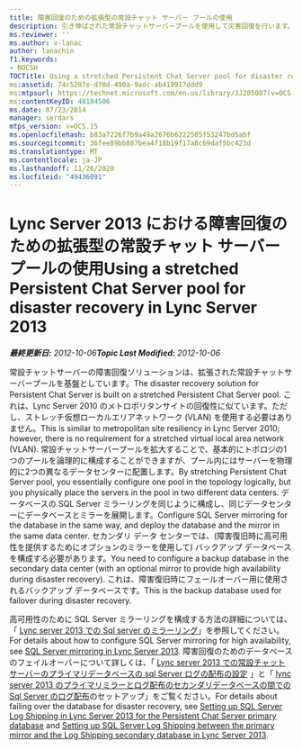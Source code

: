 ```yaml
---
title: 障害回復のための拡張型の常設チャット サーバー プールの使用
description: 引き伸ばされた常設チャットサーバープールを使用して災害回復を行います。
ms.reviewer: ''
ms.author: v-lanac
author: lanachin
f1.keywords:
- NOCSH
TOCTitle: Using a stretched Persistent Chat Server pool for disaster recovery
ms:assetid: 74c5287e-d70d-490a-9adc-ab419917ddd9
ms:mtpsurl: https://technet.microsoft.com/en-us/library/JJ205007(v=OCS.15)
ms:contentKeyID: 48184506
ms.date: 07/23/2014
manager: serdars
mtps_version: v=OCS.15
ms.openlocfilehash: b83a7226f7b9a49a2676b6222505f53247bd5abf
ms.sourcegitcommit: 36fee89bb887bea4f18b19f17a8c69daf5bc423d
ms.translationtype: MT
ms.contentlocale: ja-JP
ms.lasthandoff: 11/26/2020
ms.locfileid: "49436091"
---
```

# <a name="using-a-stretched-persistent-chat-server-pool-for-disaster-recovery-in-lync-server-2013"></a><span data-ttu-id="9a4d4-103">Lync Server 2013 における障害回復のための拡張型の常設チャット サーバー プールの使用</span><span class="sxs-lookup"><span data-stu-id="9a4d4-103">Using a stretched Persistent Chat Server pool for disaster recovery in Lync Server 2013</span></span>

<div data-xmlns="http://www.w3.org/1999/xhtml">

<div class="topic" data-xmlns="http://www.w3.org/1999/xhtml" data-msxsl="urn:schemas-microsoft-com:xslt" data-cs="https://msdn.microsoft.com/">

<div data-asp="https://msdn2.microsoft.com/asp">



</div>

<div id="mainSection">

<div id="mainBody"><span data-ttu-id="9a4d4-104">

<span> </span></span><span class="sxs-lookup"><span data-stu-id="9a4d4-104">

<span> </span></span></span>

<span data-ttu-id="9a4d4-105">_**最終更新日:** 2012-10-06_</span><span class="sxs-lookup"><span data-stu-id="9a4d4-105">_**Topic Last Modified:** 2012-10-06_</span></span>

<span data-ttu-id="9a4d4-106">常設チャットサーバーの障害回復ソリューションは、拡張された常設チャットサーバープールを基盤としています。</span><span class="sxs-lookup"><span data-stu-id="9a4d4-106">The disaster recovery solution for Persistent Chat Server is built on a stretched Persistent Chat Server pool.</span></span> <span data-ttu-id="9a4d4-107">これは、Lync Server 2010 のメトロポリタンサイトの回復性に似ています。ただし、ストレッチ仮想ローカルエリアネットワーク (VLAN) を使用する必要はありません。</span><span class="sxs-lookup"><span data-stu-id="9a4d4-107">This is similar to metropolitan site resiliency in Lync Server 2010; however, there is no requirement for a stretched virtual local area network (VLAN).</span></span> <span data-ttu-id="9a4d4-108">常設チャットサーバープールを拡大することで、基本的にトポロジの1つのプールを論理的に構成することができますが、プール内にはサーバーを物理的に2つの異なるデータセンターに配置します。</span><span class="sxs-lookup"><span data-stu-id="9a4d4-108">By stretching Persistent Chat Server pool, you essentially configure one pool in the topology logically, but you physically place the servers in the pool in two different data centers.</span></span> <span data-ttu-id="9a4d4-109">データベースの SQL Server ミラーリングを同じように構成し、同じデータセンターにデータベースとミラーを展開します。</span><span class="sxs-lookup"><span data-stu-id="9a4d4-109">Configure SQL Server mirroring for the database in the same way, and deploy the database and the mirror in the same data center.</span></span> <span data-ttu-id="9a4d4-110">セカンダリ データ センターでは、(障害復旧時に高可用性を提供するためにオプションのミラーを使用して) バックアップ データベースを構成する必要があります。</span><span class="sxs-lookup"><span data-stu-id="9a4d4-110">You need to configure a backup database in the secondary data center (with an optional mirror to provide high availability during disaster recovery).</span></span> <span data-ttu-id="9a4d4-111">これは、障害復旧時にフェールオーバー用に使用されるバックアップ データベースです。</span><span class="sxs-lookup"><span data-stu-id="9a4d4-111">This is the backup database used for failover during disaster recovery.</span></span>

<span data-ttu-id="9a4d4-112">高可用性のために SQL Server ミラーリングを構成する方法の詳細については、「 [Lync server 2013 での Sql server のミラーリング](lync-server-2013-sql-server-mirroring.md)」を参照してください。</span><span class="sxs-lookup"><span data-stu-id="9a4d4-112">For details about how to configure SQL Server mirroring for high availability, see [SQL Server mirroring in Lync Server 2013](lync-server-2013-sql-server-mirroring.md).</span></span> <span data-ttu-id="9a4d4-113">障害回復のためのデータベースのフェイルオーバーについて詳しくは、「 [Lync server 2013 での常設チャットサーバーのプライマリデータベースの sql Server ログの配布の設定](lync-server-2013-setting-up-sql-server-log-shipping-for-the-persistent-chat-server-primary-database.md) 」と「 [lync server 2013 のプライマリミラーとログ配布のセカンダリデータベースの間での Sql Server のログ配布](lync-server-2013-set-up-log-shipping-secondary-database.md)のセットアップ」をご覧ください。</span><span class="sxs-lookup"><span data-stu-id="9a4d4-113">For details about failing over the database for disaster recovery, see [Setting up SQL Server Log Shipping in Lync Server 2013 for the Persistent Chat Server primary database](lync-server-2013-setting-up-sql-server-log-shipping-for-the-persistent-chat-server-primary-database.md) and [Setting up SQL Server Log Shipping between the primary mirror and the Log Shipping secondary database in Lync Server 2013](lync-server-2013-set-up-log-shipping-secondary-database.md).</span></span>

<span data-ttu-id="9a4d4-114"></div>

<span> </span>

</div>

</div>

</span><span class="sxs-lookup"><span data-stu-id="9a4d4-114"></div>

<span> </span>

</div>

</div>

</span></span></div>

